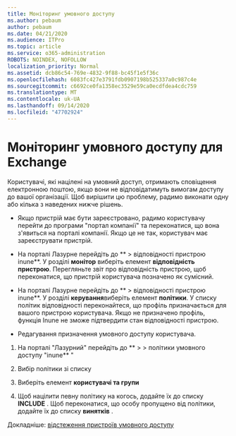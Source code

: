 ```yaml
---
title: Моніторинг умовного доступу
ms.author: pebaum
author: pebaum
ms.date: 04/21/2020
ms.audience: ITPro
ms.topic: article
ms.service: o365-administration
ROBOTS: NOINDEX, NOFOLLOW
localization_priority: Normal
ms.assetid: dcb86c54-769e-4832-9f88-bc45f1e5f36c
ms.openlocfilehash: 6083fc427e3791fdb0907198b525337a0c987c4e
ms.sourcegitcommit: c6692ce0fa1358ec3529e59ca0ecdfdea4cdc759
ms.translationtype: MT
ms.contentlocale: uk-UA
ms.lasthandoff: 09/14/2020
ms.locfileid: "47702924"
---
```

# <a name="monitoring-conditional-access-for-exchange"></a>Моніторинг умовного доступу для Exchange

Користувачі, які націлені на умовний доступ, отримають сповіщення електронною поштою, якщо вони не відповідатимуть вимогам доступу до вашої організації. Щоб вирішити цю проблему, радимо виконати одну або кілька з наведених нижче рішень.
  
- Якщо пристрій має бути зареєстровано, радимо користувачу перейти до програми "портал компанії" та переконатися, що вона з'явиться на порталі компанії. Якщо це не так, користувач має зареєструвати пристрій.
    
- На порталі Лазурне перейдіть до ** \> відповідності пристрою inune**. У розділі **монітор** виберіть елемент **відповідність пристрою**. Перегляньте звіт про відповідність пристрою, щоб переконатися, що пристрій користувача позначено як сумісний. 
    
- На порталі Лазурне перейдіть до ** \> відповідності пристрою inune**. У розділі **керування**виберіть елемент **політики**. У списку політик відповідності переконайтеся, що профіль призначається для вашого пристрою користувача. Якщо не призначено профіль, функція Inune не зможе підтвердити стан відповідності пристрою. 
    
- Редагування призначення умовного доступу користувача.
    
1. На порталі "Лазурний" перейдіть до ** \> \> політики умовного доступу "inune** "
    
2. Вибір політики зі списку
    
3. Виберіть елемент **користувачі та групи**
    
4. Щоб націлити певну політику на когось, додайте їх до списку **INCLUDE** . Щоб переконатися, що особу пропущено від політики, додайте їх до списку **винятків** . 
    
Докладніше: [відстеження пристроїв умовного доступу](https://docs.microsoft.com/intune/conditional-access-exchange-monitor)
  

